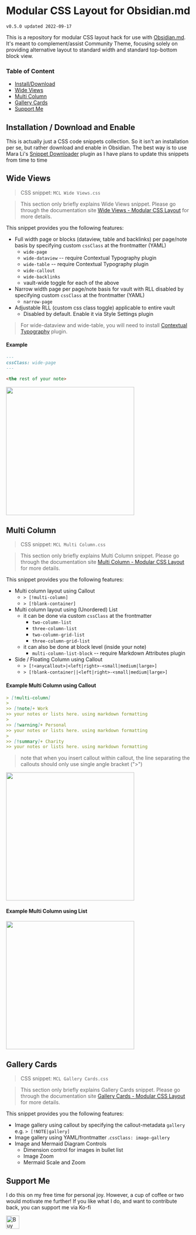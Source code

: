 # Modular CSS Layout for Obsidian.md
`v0.5.0 updated 2022-09-17`

This is a repository for modular CSS layout hack for use with [Obsidian.md](https://obsidian.md/). It's meant to complement/assist Community Theme, focusing solely on providing alternative layout to standard width and standard top-bottom block view.

### Table of Content
- [Install/Download](https://github.com/efemkay/obsidian-modular-css-layout#installation--download-and-enable)
- [Wide Views](https://github.com/efemkay/obsidian-modular-css-layout#wide-views)
- [Multi Column](https://github.com/efemkay/obsidian-modular-css-layout#multi-column)
- [Gallery Cards](https://github.com/efemkay/obsidian-modular-css-layout#gallery-cards)
- [Support Me](https://github.com/efemkay/obsidian-modular-css-layout#support-me)

## Installation / Download and Enable

This is actually just a CSS code snippets collection. So it isn't an installation per se, but rather download and enable in Obsidian. The best way is to use Mara Li's [Snippet Downloader](https://github.com/Mara-Li/obsidian-snippet-downloader) plugin as I have plans to update this snippets from time to time


## Wide Views
> CSS snippet: `MCL Wide Views.css`

> This section only briefly explains Wide Views snippet. Please go through the documentation site [Wide Views - Modular CSS Layout](https://efemkay.github.io/obsidian-modular-css-layout/wide-views/) for more details.

This snippet provides you the following features:
- Full width page or blocks (dataview, table and backlinks) per page/note basis by specifying custom `cssClass` at the frontmatter (YAML)
	- `wide-page`
	- `wide-dataview` -- require Contextual Typography plugin
	- `wide-table` -- require Contextual Typography plugin
	- `wide-callout`
	- `wide-backlinks`
	- vault-wide toggle for each of the above
- Narrow width page per page/note basis for vault with RLL disabled by specifying custom `cssClass` at the frontmatter (YAML)
    - `narrow-page`
- Adjustable RLL (custom css class toggle) applicable to entire vault
    - Disabled by default. Enable it via Style Settings plugin

> For wide-dataview and wide-table, you will need to install [Contextual Typography](https://github.com/mgmeyers/obsidian-contextual-typography) plugin.


#### Example

```markdown
---
cssClass: wide-page
---

<the rest of your note>
```

<img src="https://user-images.githubusercontent.com/42369515/163697717-911d36b3-f505-49c2-803b-775f1d7fae9a.png" height="350px">


## Multi Column
> CSS snippet: `MCL Multi Column.css`

> This section only briefly explains Multi Column snippet. Please go through the documentation site [Multi Column - Modular CSS Layout](https://efemkay.github.io/obsidian-modular-css-layout/multi-column/) for more details.


This snippet provides you the following features:


- Multi column layout using Callout
	- `> [!multi-column]`
	- `> [!blank-container]`
- Multi column layout using (Unordered) List
    - it can be done via custom `cssClass` at the frontmatter
        - `two-column-list`
        - `three-column-list`
        - `two-column-grid-list`
        - `three-column-grid-list`
    - it can also be done at block level (inside your note)
        - `multi-column-list-block` -- require Markdown Attributes plugin
- Side / Floating Column using Callout
    - `> [!<anycallout>|<left|right>-<small|medium|large>]`
    - `> [!blank-container||<left|right>-<small|medium|large>]`


#### Example Multi Column using Callout
```markdown
> [!multi-column]
>
>> [!note]+ Work
>> your notes or lists here. using markdown formatting
>
>> [!warning]+ Personal
>> your notes or lists here. using markdown formatting
>
>> [!summary]+ Charity
>> your notes or lists here. using markdown formatting

```

> note that when you insert callout within callout, the line separating the callouts should only use single angle bracket (">")

<img src="https://user-images.githubusercontent.com/42369515/163700561-c8d62aa3-0ac8-488c-a80e-8bfb3b539ca8.png" height="350px" >

#### Example Multi Column using List
<img src="https://user-images.githubusercontent.com/42369515/163700640-245e4275-f329-4cb2-9138-07cb276354cc.png" height="350px">


## Gallery Cards
> CSS snippet: `MCL Gallery Cards.css`

> This section only briefly explains Gallery Cards snippet. Please go through the documentation site [Gallery Cards - Modular CSS Layout](https://efemkay.github.io/obsidian-modular-css-layout/gallery-cards/) for more details.

This snippet provides you the following features:
- Image gallery using callout by specifying the callout-metadata `gallery` e.g. `> [!NOTE|gallery]`
- Image gallery using YAML/frontmatter .`cssClass: image-gallery`
- Image and Mermaid Diagram Controls
	- Dimension control for images in bullet list
	- Image Zoom
	- Mermaid Scale and Zoom


## Support Me
I do this on my free time for personal joy. However, a cup of coffee or two would motivate me further! If you like what I do, and want to contribute back, you can support me via Ko-fi

<a href='https://ko-fi.com/M4M3C77PF' target='_blank'><img height='36' style='border:0px;height:36px;' src='https://cdn.ko-fi.com/cdn/kofi1.png?v=3' border='0' alt='Buy Me a Coffee at ko-fi.com' /></a>

